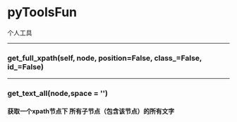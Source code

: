 # pyToolsFun
个人工具

--------
### get_full_xpath(self, node, position=False, class_=False, id_=False)


------------------
### get_text_all(node,space = '')


#### 获取一个xpath节点下 所有子节点（包含该节点）的所有文字
